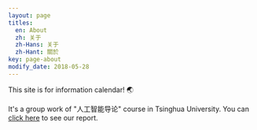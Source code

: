 ```yaml
---
layout: page
titles:
  en: About
  zh: 关于
  zh-Hans: 关于
  zh-Hant: 關於
key: page-about
modify_date: 2018-05-28
---
```


This site is for information calendar! :earth_asia:

It's a group work of "人工智能导论" course in Tsinghua University. You can [click here](/document) to see our report.